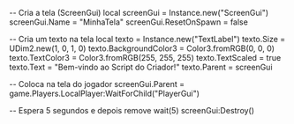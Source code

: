 -- Cria a tela (ScreenGui)
local screenGui = Instance.new("ScreenGui")
screenGui.Name = "MinhaTela"
screenGui.ResetOnSpawn = false

-- Cria um texto na tela
local texto = Instance.new("TextLabel")
texto.Size = UDim2.new(1, 0, 1, 0)
texto.BackgroundColor3 = Color3.fromRGB(0, 0, 0)
texto.TextColor3 = Color3.fromRGB(255, 255, 255)
texto.TextScaled = true
texto.Text = "Bem-vindo ao Script do Criador!"
texto.Parent = screenGui

-- Coloca na tela do jogador
screenGui.Parent = game.Players.LocalPlayer:WaitForChild("PlayerGui")

-- Espera 5 segundos e depois remove
wait(5)
screenGui:Destroy()
